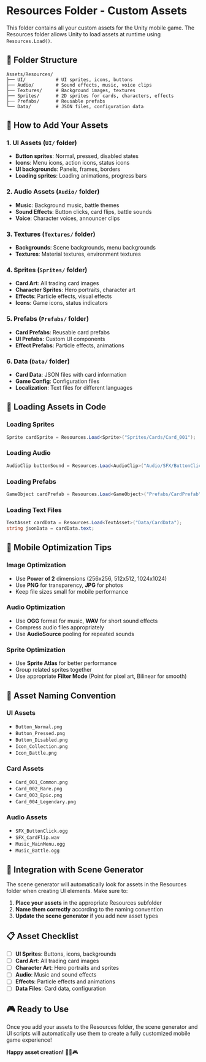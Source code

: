 # Resources Folder - Custom Assets

This folder contains all your custom assets for the Unity mobile game. The Resources folder allows Unity to load assets at runtime using `Resources.Load()`.

## 📁 Folder Structure

```
Assets/Resources/
├── UI/           # UI sprites, icons, buttons
├── Audio/        # Sound effects, music, voice clips
├── Textures/     # Background images, textures
├── Sprites/      # 2D sprites for cards, characters, effects
├── Prefabs/      # Reusable prefabs
└── Data/         # JSON files, configuration data
```

## 🎨 How to Add Your Assets

### 1. **UI Assets** (`UI/` folder)
- **Button sprites**: Normal, pressed, disabled states
- **Icons**: Menu icons, action icons, status icons
- **UI backgrounds**: Panels, frames, borders
- **Loading sprites**: Loading animations, progress bars

### 2. **Audio Assets** (`Audio/` folder)
- **Music**: Background music, battle themes
- **Sound Effects**: Button clicks, card flips, battle sounds
- **Voice**: Character voices, announcer clips

### 3. **Textures** (`Textures/` folder)
- **Backgrounds**: Scene backgrounds, menu backgrounds
- **Textures**: Material textures, environment textures

### 4. **Sprites** (`Sprites/` folder)
- **Card Art**: All trading card images
- **Character Sprites**: Hero portraits, character art
- **Effects**: Particle effects, visual effects
- **Icons**: Game icons, status indicators

### 5. **Prefabs** (`Prefabs/` folder)
- **Card Prefabs**: Reusable card prefabs
- **UI Prefabs**: Custom UI components
- **Effect Prefabs**: Particle effects, animations

### 6. **Data** (`Data/` folder)
- **Card Data**: JSON files with card information
- **Game Config**: Configuration files
- **Localization**: Text files for different languages

## 🚀 Loading Assets in Code

### Loading Sprites
```csharp
Sprite cardSprite = Resources.Load<Sprite>("Sprites/Cards/Card_001");
```

### Loading Audio
```csharp
AudioClip buttonSound = Resources.Load<AudioClip>("Audio/SFX/ButtonClick");
```

### Loading Prefabs
```csharp
GameObject cardPrefab = Resources.Load<GameObject>("Prefabs/CardPrefab");
```

### Loading Text Files
```csharp
TextAsset cardData = Resources.Load<TextAsset>("Data/CardData");
string jsonData = cardData.text;
```

## 📱 Mobile Optimization Tips

### **Image Optimization**
- Use **Power of 2** dimensions (256x256, 512x512, 1024x1024)
- Use **PNG** for transparency, **JPG** for photos
- Keep file sizes small for mobile performance

### **Audio Optimization**
- Use **OGG** format for music, **WAV** for short sound effects
- Compress audio files appropriately
- Use **AudioSource** pooling for repeated sounds

### **Sprite Optimization**
- Use **Sprite Atlas** for better performance
- Group related sprites together
- Use appropriate **Filter Mode** (Point for pixel art, Bilinear for smooth)

## 🎯 Asset Naming Convention

### **UI Assets**
- `Button_Normal.png`
- `Button_Pressed.png`
- `Button_Disabled.png`
- `Icon_Collection.png`
- `Icon_Battle.png`

### **Card Assets**
- `Card_001_Common.png`
- `Card_002_Rare.png`
- `Card_003_Epic.png`
- `Card_004_Legendary.png`

### **Audio Assets**
- `SFX_ButtonClick.ogg`
- `SFX_CardFlip.wav`
- `Music_MainMenu.ogg`
- `Music_Battle.ogg`

## 🔧 Integration with Scene Generator

The scene generator will automatically look for assets in the Resources folder when creating UI elements. Make sure to:

1. **Place your assets** in the appropriate Resources subfolder
2. **Name them correctly** according to the naming convention
3. **Update the scene generator** if you add new asset types

## 📋 Asset Checklist

- [ ] **UI Sprites**: Buttons, icons, backgrounds
- [ ] **Card Art**: All trading card images
- [ ] **Character Art**: Hero portraits and sprites
- [ ] **Audio**: Music and sound effects
- [ ] **Effects**: Particle effects and animations
- [ ] **Data Files**: Card data, configuration

## 🎮 Ready to Use

Once you add your assets to the Resources folder, the scene generator and UI scripts will automatically use them to create a fully customized mobile game experience!

**Happy asset creation!** 🎨📱🎮